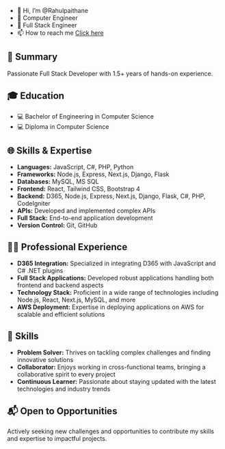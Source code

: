 - 👋 Hi, I’m @Rahulpaithane
- 👀 Computer Engineer
- 🌱 Full Stack Engineer
- 📫 How to reach me [Click here](https://rahulpaithane.chromecoder.com/)


## 🚀 Summary
Passionate Full Stack Developer with 1.5+ years of hands-on experience.

## 🎓 Education
- 💻 Bachelor of Engineering in Computer Science
- 💻 Diploma in Computer Science

## 🌐 Skills & Expertise
- **Languages:** JavaScript, C#, PHP, Python
- **Frameworks:** Node.js, Express, Next.js, Django, Flask
- **Databases:** MySQL, MS SQL
- **Frontend:** React, Tailwind CSS, Bootstrap 4
- **Backend:** D365, Node.js, Express, Next.js, Django, Flask, C#, PHP, CodeIgniter
- **APIs:** Developed and implemented complex APIs
- **Full Stack:** End-to-end application development
- **Version Control:** Git, GitHub 

## 👨‍💻 Professional Experience
- **D365 Integration:** Specialized in integrating D365 with JavaScript and C# .NET plugins
- **Full Stack Applications:** Developed robust applications handling both frontend and backend aspects
- **Technology Stack:** Proficient in a wide range of technologies including Node.js, React, Next.js, MySQL, and more
- **AWS Deployment:** Expertise in deploying applications on AWS for scalable and efficient solutions

## 🔧 Skills
- **Problem Solver:** Thrives on tackling complex challenges and finding innovative solutions
- **Collaborator:** Enjoys working in cross-functional teams, bringing a collaborative spirit to every project
- **Continuous Learner:** Passionate about staying updated with the latest technologies and industry trends

## 📬 Open to Opportunities
Actively seeking new challenges and opportunities to contribute my skills and expertise to impactful projects.


<!--![Your Repository’s Stats](https://github-readme-stats.vercel.app/api?username=rahulpaithane&show_icons=true) -->



